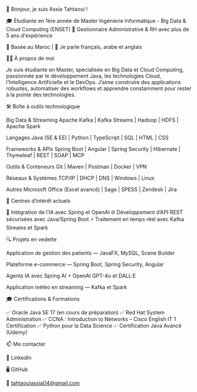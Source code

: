 👋 Bonjour, je suis Assia Tahtaoui !

🎓 Étudiante en 1ère année de Master Ingénierie Informatique - Big Data & Cloud Computing (ENSET)
💼 Gestionnaire Administrative & RH avec plus de 5 ans d'expérience

📍 Basée au Maroc | 💬 Je parle français, arabe et anglais

👩‍💻 À propos de moi

Je suis étudiante en Master, spécialisée en Big Data et Cloud Computing, passionnée par le développement Java, les technologies Cloud, l’Intelligence Artificielle et le DevOps.
J’aime construire des applications robustes, automatiser des workflows et apprendre constamment pour rester à la pointe des technologies.

🛠️ Boîte à outils technologique

Big Data & Streaming
Apache Kafka | Kafka Streams | Hadoop | HDFS | Apache Spark

Langages
Java (SE & EE) | Python | TypeScript | SQL | HTML | CSS

Frameworks & APIs
Spring Boot | Angular | Spring Security | Hibernate | Thymeleaf | REST | SOAP | MCP

Outils & Conteneurs
Git | Maven | Postman | Docker | VPN

Réseaux & Systèmes
TCP/IP | DHCP | DNS | Windows | Linux

Autres
Microsoft Office (Excel avancé) | Sage | SPESS | Zendesk | Jira

🧠 Centres d’intérêt actuels

🤖 Intégration de l’IA avec Spring et OpenAI
🌐 Développement d’API REST sécurisées avec Java/Spring Boot
⚡ Traitement en temps réel avec Kafka Streams et Spark

🔍 Projets en vedette

Application de gestion des patients — JavaFX, MySQL, Scene Builder

Plateforme e-commerce — Spring Boot, Spring Security, Angular

Agents IA avec Spring AI + OpenAI GPT-4o et DALL·E

Application météo en streaming — Kafka et Spark

🎓 Certifications & Formations

✅ Oracle Java SE 17 (en cours de préparation)
✅ Red Hat System Administration
✅ CCNA : Introduction to Networks – Cisco English IT 1 Certification
✅ Python pour la Data Science
✅ Certification Java Avancé (Udemy)

📫 Me contacter

🔗 LinkedIn

🖥️ GitHub

📧 tahtaouiassia04@gmail.com
